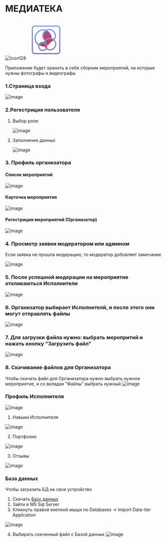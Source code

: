 # МЕДИАТЕКА
![Icon128](https://github.com/user-attachments/assets/c0d0ea21-3048-44f0-86f0-bc05e0827c8f)<svg xmlns="http://www.w3.org/2000/svg" xmlns:xlink="http://www.w3.org/1999/xlink" viewBox="0,0,256,256" width="128px" height="128px" fill-rule="nonzero"><defs><linearGradient x1="26.873" y1="36" x2="26.873" y2="42.5" gradientUnits="userSpaceOnUse" id="color-1"><stop offset="0" stop-color="#6c69bd"></stop><stop offset="1" stop-color="#ff2222"></stop></linearGradient><linearGradient x1="37.676" y1="29.5" x2="37.676" y2="35.5" gradientUnits="userSpaceOnUse" id="color-2"><stop offset="0" stop-color="#6c69bd"></stop><stop offset="1" stop-color="#ff2222"></stop></linearGradient><linearGradient x1="35.125" y1="29.5" x2="35.125" y2="41.335" gradientUnits="userSpaceOnUse" id="color-3"><stop offset="0" stop-color="#6c69bd"></stop><stop offset="1" stop-color="#ff2222"></stop></linearGradient><linearGradient x1="37.676" y1="29.5" x2="37.676" y2="35.5" gradientUnits="userSpaceOnUse" id="color-4"><stop offset="0" stop-color="#6c69bd"></stop><stop offset="1" stop-color="#ff2222"></stop></linearGradient><linearGradient x1="31.125" y1="36.513" x2="31.125" y2="45.843" gradientUnits="userSpaceOnUse" id="color-5"><stop offset="0" stop-color="#6c69bd"></stop><stop offset="1" stop-color="#ff2222"></stop></linearGradient><linearGradient x1="34" y1="16.762" x2="34" y2="33.32" gradientUnits="userSpaceOnUse" id="color-6"><stop offset="0" stop-color="#6c69bd"></stop><stop offset="1" stop-color="#ff2222"></stop></linearGradient><linearGradient x1="32" y1="9.083" x2="32" y2="54.676" gradientUnits="userSpaceOnUse" id="color-7"><stop offset="0" stop-color="#88aae6"></stop><stop offset="1" stop-color="#857dc9"></stop></linearGradient></defs><g fill="none" fill-rule="nonzero" stroke="none" stroke-width="1" stroke-linecap="butt" stroke-linejoin="miter" stroke-miterlimit="10" stroke-dasharray="" stroke-dashoffset="0" font-family="none" font-weight="none" font-size="none" text-anchor="none" style="mix-blend-mode: normal"><g transform="scale(4,4)"><path d="M27.75,42.5c1.922,0 3.743,-0.418 5.392,-1.154c-0.546,-3.039 -3.197,-5.346 -6.392,-5.346c-2.853,0 -5.271,1.841 -6.145,4.397c2.063,1.325 4.511,2.103 7.145,2.103z" fill="url(#color-1)"></path><path d="M30.775,33.318c1.708,1.362 3.869,2.182 6.225,2.182c3.032,0 5.743,-1.354 7.577,-3.485c-1.655,-1.556 -3.877,-2.515 -6.327,-2.515c-3.076,0 -5.794,1.508 -7.475,3.818z" fill="url(#color-2)"></path><path d="M38.25,29.5c-4.336,0 -7.965,2.988 -8.967,7.014c1.984,0.843 3.46,2.645 3.856,4.82c4.434,-1.979 7.576,-6.317 7.827,-11.428c-0.858,-0.263 -1.77,-0.406 -2.716,-0.406z" fill="url(#color-3)"></path><path d="M30.775,33.318c1.708,1.362 3.869,2.182 6.225,2.182c3.032,0 5.743,-1.354 7.577,-3.485c-1.655,-1.556 -3.877,-2.515 -6.327,-2.515c-3.076,0 -5.794,1.508 -7.475,3.818z" fill="url(#color-4)"></path><g fill="url(#color-5)"><path d="M29.284,36.513c-0.179,0.717 -0.284,1.464 -0.284,2.237c0,2.85 1.291,5.396 3.317,7.093c0.588,-0.978 0.933,-2.119 0.933,-3.343c0,-2.691 -1.635,-5 -3.966,-5.987z"></path></g><g fill="url(#color-6)"><path d="M30.778,33.32c1.683,-2.31 4.402,-3.82 7.472,-3.82c0.943,0 1.853,0.144 2.711,0.407c0.011,-0.22 0.039,-0.435 0.039,-0.657c0,-5.775 -3.702,-10.674 -8.857,-12.488c-3.066,1.708 -5.143,4.979 -5.143,8.738c0,3.169 1.478,5.988 3.778,7.82z"></path></g><path d="M50,55h-36c-2.757,0 -5,-2.243 -5,-5v-36c0,-2.757 2.243,-5 5,-5h36c2.757,0 5,2.243 5,5v36c0,2.757 -2.243,5 -5,5zM14,11c-1.654,0 -3,1.346 -3,3v36c0,1.654 1.346,3 3,3h36c1.654,0 3,-1.346 3,-3v-36c0,-1.654 -1.346,-3 -3,-3zM45.904,31.955c1.356,-1.87 2.096,-4.128 2.096,-6.455c0,-6.065 -4.935,-11 -11,-11c-1.773,0 -3.443,0.431 -4.928,1.18c-1.395,-0.444 -2.844,-0.68 -4.322,-0.68c-7.857,0 -14.25,6.393 -14.25,14.25c0,4.625 2.21,8.897 5.945,11.576c-0.124,0.539 -0.195,1.098 -0.195,1.674c0,4.136 3.364,7.5 7.5,7.5c2.331,0 4.417,-1.069 5.793,-2.743c1.68,1.126 3.668,1.743 5.707,1.743c5.652,0 10.25,-4.598 10.25,-10.25c0,-2.608 -0.987,-4.984 -2.596,-6.795zM46,25.5c0,1.823 -0.559,3.594 -1.58,5.084c-1.719,-1.302 -3.852,-2.084 -6.17,-2.084c-2.983,0 -5.712,1.278 -7.605,3.372c-1.691,-1.682 -2.645,-3.954 -2.645,-6.372c0,-4.963 4.037,-9 9,-9c4.963,0 9,4.037 9,9zM15.5,29.25c0,-6.755 5.495,-12.25 12.25,-12.25c0.702,0 1.396,0.059 2.08,0.176c-2.34,2.019 -3.83,4.998 -3.83,8.324c0,3.056 1.256,5.914 3.456,7.988c-0.33,0.552 -0.612,1.138 -0.836,1.757c-0.599,-0.154 -1.223,-0.245 -1.87,-0.245c-2.819,0 -5.277,1.565 -6.558,3.869c-2.949,-2.315 -4.692,-5.823 -4.692,-9.619zM26.75,48c-3.032,0 -5.5,-2.468 -5.5,-5.5c0,-3.032 2.468,-5.5 5.5,-5.5c3.032,0 5.5,2.468 5.5,5.5c0,3.032 -2.468,5.5 -5.5,5.5zM38.25,47c-1.667,0 -3.293,-0.51 -4.658,-1.444c0.419,-0.935 0.658,-1.967 0.658,-3.056c0,-2.78 -1.524,-5.207 -3.777,-6.502c1.151,-3.273 4.244,-5.498 7.777,-5.498c4.549,0 8.25,3.701 8.25,8.25c0,4.549 -3.701,8.25 -8.25,8.25z" fill="url(#color-7)"></path></g></g></svg>

Приложение будет хранить в себе сборник мероприятий, на которые нужны фотографы и видеографы

### 1.Страница входа 
![image](https://github.com/user-attachments/assets/2bcc7b7e-0e86-4c9e-b216-3328b87a6257)

### 2.Регестриция пользователя
1. Выбор роли

   ![image](https://github.com/user-attachments/assets/f35dc94f-64c0-4a15-a878-580e43017273)

2. Заполнение данных

   ![image](https://github.com/user-attachments/assets/a8f1651c-d730-40dc-8338-443dc992c62d)

### 3. Профиль организатора
   #### Список мероприятий

   ![image](https://github.com/user-attachments/assets/546fe444-2cb9-4fe2-b231-98ea3d56afca)

   #### Карточка мероприятия

   ![image](https://github.com/user-attachments/assets/a146f129-35c3-4ec6-b398-461a06634c1a)

   #### Регестриция мероприятий (Организатор)
   
   ![image](https://github.com/user-attachments/assets/e5d6604b-29bb-4cc1-adb6-6529fb1a61bb)

### 4. Просмотр заявки модератором или админом
Если заявка не прошла модерацию, то модератор добовляет замечание

![image](https://github.com/user-attachments/assets/eeebf7f1-124c-4bcb-bfcc-c9c951c5413d)

### 5. После успешной модерации на мероприятие откликаються Исполнители
![image](https://github.com/user-attachments/assets/b38c2b23-09cd-4085-aeee-b2b70cd255af)

### 6. Организатор выбирает Исполнителй, и после этого они могут отправлять файлы
![image](https://github.com/user-attachments/assets/9534e91c-37f9-4f74-b006-ca8059a524a4)

### 7. Для загрузки файла нужно: выбрать меропритий и нажать кнопку "Загрузить файл"
![image](https://github.com/user-attachments/assets/8426c876-f85f-4ddd-8238-7fef9e871d13)

### 8. Скачивание файлов для Организатора
Чтобы скачать файл для Организатора нужно выбрать нужное мероприятие, и со вкладки "Файлы" выбрать нужный
![image](https://github.com/user-attachments/assets/1f651ba6-fd36-4127-a4db-ba1f7b0f3e95)

### Профиль Исполнителя
![image](https://github.com/user-attachments/assets/20868e35-485f-49cc-ab5e-68798c43ca8c)
  
   1. Навыки Исполнителя

![image](https://github.com/user-attachments/assets/033f2ddb-3f34-49af-94ce-6b4343a083bb)

   2. Портфолио

![image](https://github.com/user-attachments/assets/506dccfc-32a3-4815-90a5-fa38bcda67bb)

   3. Отзывы

![image](https://github.com/user-attachments/assets/4da2edaa-9c73-48c2-9a29-9ee7afcdb820)

### База данных
Чтобы загразить БД на свое устройство 
1. Скачать [Базу данных](https://github.com/aidarmar123/Mediateka/blob/master/DataBase.bacpac)
2. Зайти в MS Sql Server
3. Кликнуть правой кнопкой мыши по Databases -> Import Data-tier Application
   
![image](https://github.com/user-attachments/assets/f1b75e35-31d2-4f09-93e8-78a347a680f3)

4. Выбирать скаченный файл с Базой данных
![image](https://github.com/user-attachments/assets/c422cb12-ba1f-4206-ad18-b53d6b547579)

